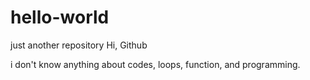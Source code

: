# hello-world
just another repository
Hi, Github

i don't know anything about codes,
loops, function, and programming.
